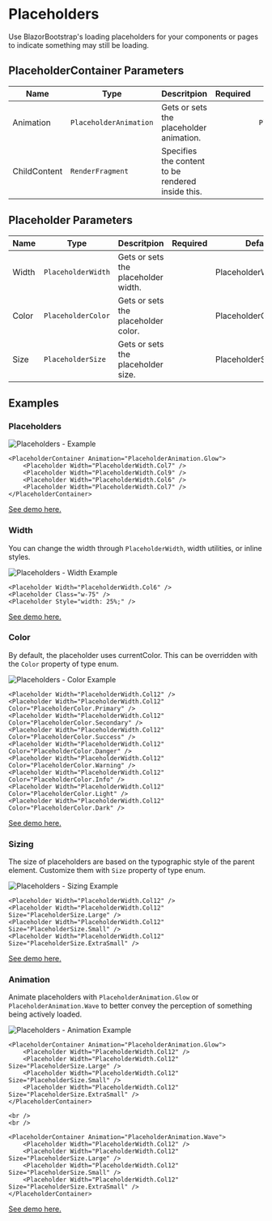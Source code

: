 ﻿---
sidebar_label: Placeholders
sidebar_position: 11
---

# Placeholders

Use BlazorBootstrap's loading placeholders for your components or pages to indicate something may still be loading.

## PlaceholderContainer Parameters

| Name | Type | Descritpion | Required | Default |
|--|--|--|--|--|
| Animation | `PlaceholderAnimation` |  Gets or sets the placeholder animation. | | `PlaceholderAnimation.Glow` |
| ChildContent | `RenderFragment` | Specifies the content to be rendered inside this. | | |

## Placeholder Parameters

| Name | Type | Descritpion | Required | Default |
|--|--|--|--|--|
| Width | `PlaceholderWidth` | Gets or sets the placeholder width. | | PlaceholderWidth.Col1 |
| Color | `PlaceholderColor` | Gets or sets the placeholder color. | | PlaceholderColor.None |
| Size | `PlaceholderSize` | Gets or sets the placeholder size. | | PlaceholderSize.None |

## Examples

### Placeholders

<img src="https://i.imgur.com/Mw13qfX.png" alt="Placeholders - Example" />

```cshtml
<PlaceholderContainer Animation="PlaceholderAnimation.Glow">
    <Placeholder Width="PlaceholderWidth.Col7" />
    <Placeholder Width="PlaceholderWidth.Col9" />
    <Placeholder Width="PlaceholderWidth.Col6" />
    <Placeholder Width="PlaceholderWidth.Col7" />
</PlaceholderContainer>
```

[See demo here.](https://demos.getblazorbootstrap.com/placeholders#examples)

### Width

You can change the width through `PlaceholderWidth`, width utilities, or inline styles.

<img src="https://i.imgur.com/JcLisSd.png" alt="Placeholders - Width Example" />

```cshtml
<Placeholder Width="PlaceholderWidth.Col6" />
<Placeholder Class="w-75" />
<Placeholder Style="width: 25%;" />
```

[See demo here.](https://demos.getblazorbootstrap.com/placeholders#width)

### Color

By default, the placeholder uses currentColor. This can be overridden with the `Color` property of type enum.

<img src="https://i.imgur.com/g8m05MQ.png" alt="Placeholders - Color Example" />

```cshtml
<Placeholder Width="PlaceholderWidth.Col12" />
<Placeholder Width="PlaceholderWidth.Col12" Color="PlaceholderColor.Primary" />
<Placeholder Width="PlaceholderWidth.Col12" Color="PlaceholderColor.Secondary" />
<Placeholder Width="PlaceholderWidth.Col12" Color="PlaceholderColor.Success" />
<Placeholder Width="PlaceholderWidth.Col12" Color="PlaceholderColor.Danger" />
<Placeholder Width="PlaceholderWidth.Col12" Color="PlaceholderColor.Warning" />
<Placeholder Width="PlaceholderWidth.Col12" Color="PlaceholderColor.Info" />
<Placeholder Width="PlaceholderWidth.Col12" Color="PlaceholderColor.Light" />
<Placeholder Width="PlaceholderWidth.Col12" Color="PlaceholderColor.Dark" />
```

[See demo here.](https://demos.getblazorbootstrap.com/placeholders#color)

### Sizing

The size of placeholders are based on the typographic style of the parent element. Customize them with `Size` property of type enum.

<img src="https://i.imgur.com/udkkloE.png" alt="Placeholders - Sizing Example" />

```cshtml
<Placeholder Width="PlaceholderWidth.Col12" />
<Placeholder Width="PlaceholderWidth.Col12" Size="PlaceholderSize.Large" />
<Placeholder Width="PlaceholderWidth.Col12" Size="PlaceholderSize.Small" />
<Placeholder Width="PlaceholderWidth.Col12" Size="PlaceholderSize.ExtraSmall" />
```

[See demo here.](https://demos.getblazorbootstrap.com/placeholders#sizing)

### Animation

Animate placeholders with `PlaceholderAnimation.Glow` or `PlaceholderAnimation.Wave` to better convey the perception of something being actively loaded.

<img src="https://i.imgur.com/loMuJzD.png" alt="Placeholders - Animation Example" />

```cshtml
<PlaceholderContainer Animation="PlaceholderAnimation.Glow">
    <Placeholder Width="PlaceholderWidth.Col12" />
    <Placeholder Width="PlaceholderWidth.Col12" Size="PlaceholderSize.Large" />
    <Placeholder Width="PlaceholderWidth.Col12" Size="PlaceholderSize.Small" />
    <Placeholder Width="PlaceholderWidth.Col12" Size="PlaceholderSize.ExtraSmall" />
</PlaceholderContainer>

<br />
<br />

<PlaceholderContainer Animation="PlaceholderAnimation.Wave">
    <Placeholder Width="PlaceholderWidth.Col12" />
    <Placeholder Width="PlaceholderWidth.Col12" Size="PlaceholderSize.Large" />
    <Placeholder Width="PlaceholderWidth.Col12" Size="PlaceholderSize.Small" />
    <Placeholder Width="PlaceholderWidth.Col12" Size="PlaceholderSize.ExtraSmall" />
</PlaceholderContainer>
```

[See demo here.](https://demos.getblazorbootstrap.com/placeholders#animation)